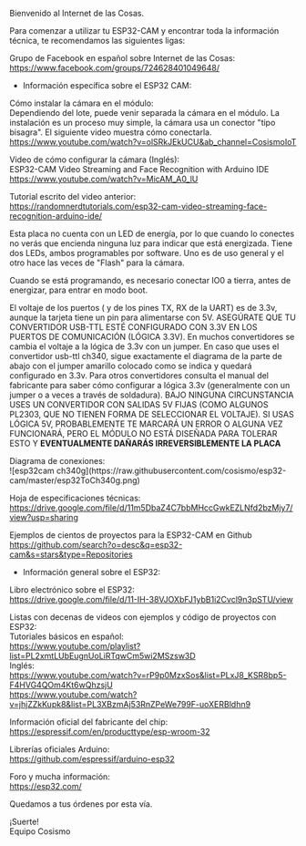 <p>Bienvenido al Internet de las Cosas.</p>
<p>Para comenzar a utilizar tu ESP32-CAM y encontrar toda la información técnica, te recomendamos las siguientes ligas:</p>
<p>Grupo de Facebook en español sobre Internet de las Cosas:<br>
<a href="https://www.facebook.com/groups/724628401049648/">https://www.facebook.com/groups/724628401049648/</a></p>
<ul>
<li>Información específica sobre el ESP32 CAM:</li>
</ul>
<p>Cómo instalar la cámara en el módulo:<br>
Dependiendo del lote, puede venir separada la cámara en el módulo. La instalación es un proceso muy simple, la cámara usa un conector "tipo bisagra".  El siguiente video muestra cómo conectarla.<br>
<a href="https://www.youtube.com/watch?v=olSRkJEkUCU&ab_channel=CosismoIoT">https://www.youtube.com/watch?v=olSRkJEkUCU&ab_channel=CosismoIoT</a></p>
<p>Video de cómo configurar la cámara (Inglés):<br>
ESP32-CAM Video Streaming and Face Recognition with Arduino IDE<br>
<a href="https://www.youtube.com/watch?v=MicAM_A0_lU">https://www.youtube.com/watch?v=MicAM_A0_lU</a></p>
<p>Tutorial escrito del video anterior:<br>
<a href="https://randomnerdtutorials.com/esp32-cam-video-streaming-face-recognition-arduino-ide/">https://randomnerdtutorials.com/esp32-cam-video-streaming-face-recognition-arduino-ide/</a></p>
<p>Esta placa no cuenta con un LED de energía, por lo que cuando lo conectes no verás que encienda ninguna luz para indicar que está energizada. Tiene dos LEDs, ambos programables por software. Uno es de uso general y el otro hace las veces de "Flash" para la cámara.</p>
<p>Cuando se está programando, es necesario conectar IO0 a tierra, antes de energizar,  para entrar en modo boot.</p>
<p>El voltaje de los puertos ( y de los pines TX, RX de la UART) es de 3.3v, aunque la tarjeta tiene un pin para alimentarse con 5V. 
ASEGÚRATE QUE TU CONVERTIDOR USB-TTL ESTÉ CONFIGURADO CON 3.3V EN LOS PUERTOS DE COMUNICACIÓN (LÓGICA 3.3V). En muchos convertidores se cambia el voltaje a la lógica de 3.3v con un jumper. En caso que uses el convertidor usb-ttl ch340, sigue exactamente el diagrama de la parte de abajo con el jumper amarillo colocado como se indica y quedará configurado en 3.3v. Para otros convertidores consulta el manual del fabricante para saber cómo configurar a lógica 3.3v (generalmente con un jumper o a veces a través de soldadura). BAJO NINGUNA CIRCUNSTANCIA USES UN CONVERTIDOR CON SALIDAS 5V FIJAS (COMO ALGUNOS PL2303, QUE NO TIENEN FORMA DE SELECCIONAR EL VOLTAJE). SI USAS LÓGICA  5V, PROBABLEMENTE TE MARCARÁ UN ERROR O ALGUNA VEZ FUNCIONARÁ, PERO EL MÓDULO NO ESTÁ DISEÑADA PARA TOLERAR ESTO Y <strong>EVENTUALMENTE DAÑARÁS IRREVERSIBLEMENTE LA PLACA</strong></p>

<p>Diagrama de conexiones:<br>  
![esp32cam ch340g](https://raw.githubusercontent.com/cosismo/esp32-cam/master/esp32ToCh340g.png)

<p>Hoja de especificaciones técnicas:<br>
<a href="https://drive.google.com/file/d/11m5DbaZ4C7bbMHccGwkEZLNfd2bzMjy7/view?usp=sharing">https://drive.google.com/file/d/11m5DbaZ4C7bbMHccGwkEZLNfd2bzMjy7/view?usp=sharing</a></p>
<p>Ejemplos de cientos de proyectos para la ESP32-CAM en Github<br>
<a href="https://github.com/search?o=desc&q=esp32-cam&s=stars&type=Repositories">  https://github.com/search?o=desc&q=esp32-cam&s=stars&type=Repositories
</a></p>

<ul>
<li>Información general sobre el ESP32:</li>
</ul>
<p>Libro electrónico sobre el ESP32:<br>
<a href="https://drive.google.com/file/d/11-IH-38VJOXbFJ1ybB1i2Cvcl9n3pSTU/view">https://drive.google.com/file/d/11-IH-38VJOXbFJ1ybB1i2Cvcl9n3pSTU/view</a></p>
<p>Listas con decenas de videos con ejemplos y código de proyectos con ESP32:<br>
Tutoriales básicos en español:<br>
<a href="https://www.youtube.com/playlist?list=PL2xmtLUbEugnUoLiRTqwCm5wi2MSzsw3D">https://www.youtube.com/playlist?list=PL2xmtLUbEugnUoLiRTqwCm5wi2MSzsw3D</a><br>
Inglés:<br>
<a href="https://www.youtube.com/watch?v=rP9p0MzxSos&amp;list=PLxJ8_KSR8bp5-F4HVG4QOm4Kt6wQhzsjU">https://www.youtube.com/watch?v=rP9p0MzxSos&amp;list=PLxJ8_KSR8bp5-F4HVG4QOm4Kt6wQhzsjU</a><br>
<a href="https://www.youtube.com/watch?v=jhjZZkKupk8&amp;list=PL3XBzmAj53RnZPeWe799F-uoXERBldhn9">https://www.youtube.com/watch?v=jhjZZkKupk8&amp;list=PL3XBzmAj53RnZPeWe799F-uoXERBldhn9</a></p>
<p>Información oficial del fabricante del chip:<br>
<a href="https://espressif.com/en/producttype/esp-wroom-32">https://espressif.com/en/producttype/esp-wroom-32</a></p>
<p>Librerías oficiales Arduino:<br>
<a href="https://github.com/espressif/arduino-esp32">https://github.com/espressif/arduino-esp32</a></p>
<p>Foro y mucha información:<br>
<a href="https://esp32.com/">https://esp32.com/</a></p>
<p>Quedamos a tus órdenes por esta vía.</p>
<p>¡Suerte!<br>
Equipo Cosismo</p>
